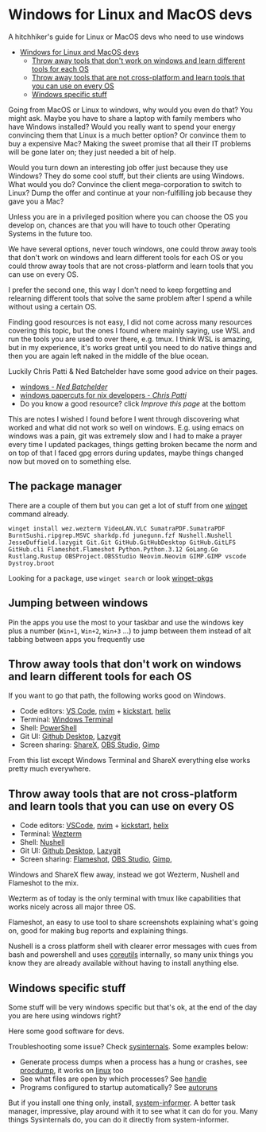 # Windows for Linux and MacOS devs

A hitchhiker's guide for Linux or MacOS devs who need to use windows

<!--toc:start-->
- [Windows for Linux and MacOS devs](#windows-for-linux-and-macos-devs)
  - [Throw away tools that don't work on windows and learn different tools for each OS](#throw-away-tools-that-dont-work-on-windows-and-learn-different-tools-for-each-os)
  - [Throw away tools that are not cross-platform and learn tools that you can use on every OS](#throw-away-tools-that-are-not-cross-platform-and-learn-tools-that-you-can-use-on-every-os)
  - [Windows specific stuff](#windows-specific-stuff)
<!--toc:end-->

Going from MacOS or Linux to windows, why would you even do that? You might
ask. Maybe you have to share a laptop with family members who have Windows
installed? Would you really want to spend your energy convincing them that
Linux is a much better option? Or convince them to buy a expensive Mac? Making
the sweet promise that all their IT problems will be gone later on; they just
needed a bit of help.

Would you turn down an interesting job offer just because they use Windows?
They do some cool stuff, but their clients are using Windows. What would you do?
Convince the client mega-corporation to switch to Linux? Dump the offer and
continue at your non-fulfilling job because they gave you a Mac?

Unless you are in a privileged position where you can choose the OS you develop
on, chances are that you will have to touch other Operating Systems in the
future too.

We have several options, never touch windows, one could throw away tools that
don't work on windows and learn different tools for each OS or you could throw
away tools that are not cross-platform and learn tools that you can use on
every OS.

I prefer the second one, this way I don't need to keep forgetting and
relearning different tools that solve the same problem after I spend a while
without using a certain OS.

Finding good resources is not easy, I did not come across many resources
covering this topic, but the ones I found where mainly saying, use WSL and run
the tools you are used to over there, e.g. tmux.
I think WSL is amazing, but in my experience, it's works great until you need
to do native things and then you are again left naked in the middle of the blue
ocean.

Luckily Chris Patti & Ned Batchelder have some good advice on their pages.

- [windows - _Ned Batchelder_](https://nedbatchelder.com/blog/tag/windows.html)
- [windows papercuts for nix developers - _Chris Patti_](https://www.feoh.org/posts/windows-papercuts-for-nix-developers)
- Do you know a good resource? click _Improve this page_ at the bottom

This are notes I wished I found before I went through discovering what worked
and what did not work so well on windows. E.g. using emacs on windows was a
pain, git was extremely slow and I had to make a prayer every time I updated
packages, things getting broken became the norm and on top of that I faced gpg
errors during updates, maybe things changed now but moved on to something else.

## The package manager

There are a couple of them but you can get a lot of stuff from one
[winget](https://learn.microsoft.com/en-us/windows/package-manager/winget/#install-winget)
command already.

    winget install wez.wezterm VideoLAN.VLC SumatraPDF.SumatraPDF BurntSushi.ripgrep.MSVC sharkdp.fd junegunn.fzf Nushell.Nushell JesseDuffield.lazygit Git.Git GitHub.GitHubDesktop GitHub.GitLFS GitHub.cli Flameshot.Flameshot Python.Python.3.12 GoLang.Go Rustlang.Rustup OBSProject.OBSStudio Neovim.Neovim GIMP.GIMP vscode Dystroy.broot

Looking for a package, use `winget search` or look [winget-pkgs](https://github.com/microsoft/winget-pkgs)

## Jumping between windows

Pin the apps you use the most to your taskbar and use the windows key plus a
number (`Win+1`, `Win+2`, `Win+3` ...) to jump between them instead of alt
tabbing between apps you frequently use

## Throw away tools that don't work on windows and learn different tools for each OS

If you want to go that path, the following works good on Windows.

- Code editors: [VS Code](https://github.com/microsoft/vscode),
[nvim](https://github.com/neovim/neovim) +
[kickstart](https://github.com/nvim-lua/kickstart.nvim),
[helix](https://helix-editor.com)
- Terminal: [Windows Terminal](https://github.com/microsoft/terminal)
- Shell: [PowerShell](https://learn.microsoft.com/en-us/powershell/)
- Git UI: [Github Desktop](https://github.com/desktop/desktop),
[Lazygit](https://github.com/jesseduffield/lazygit)
- Screen sharing: [ShareX](https://getsharex.com),
[OBS Studio](https://obsproject.com), [Gimp](https://www.gimp.org)

From this list except Windows Terminal and ShareX everything else works pretty
much everywhere.

## Throw away tools that are not cross-platform and learn tools that you can use on every OS

- Code editors: [VSCode](https://github.com/microsoft/vscode),
[nvim](https://github.com/neovim/neovim) +
[kickstart](https://github.com/nvim-lua/kickstart.nvim),
[helix](https://helix-editor.com)
- Terminal: [Wezterm](https://github.com/wez/wezterm/)
- Shell: [Nushell](https://www.nushell.sh/)
- Git UI: [Github Desktop](https://github.com/desktop/desktop),
[Lazygit](https://github.com/jesseduffield/lazygit)
- Screen sharing: [Flameshot](https://flameshot.org),
[OBS Studio](https://obsproject.com), [Gimp](https://www.gimp.org),

Windows and ShareX flew away, instead we got Wezterm, Nushell and Flameshot to
the mix.

Wezterm as of today is the only terminal with tmux like capabilities that works
nicely across all major three OS.

Flameshot, an easy to use tool to share screenshots explaining what's
going on, good for making bug reports and explaining things.

Nushell is a cross platform shell with clearer error messages with cues from
bash and powershell and uses [coreutils](https://github.com/uutils/coreutils)
internally, so many unix things you know they are already available without
having to install anything else.

## Windows specific stuff

Some stuff will be very windows specific but that's ok, at the end of the day
you are here using windows right?

Here some good software for devs.

Troubleshooting some issue? Check [sysinternals](https://learn.microsoft.com/en-us/sysinternals).
Some examples below:

- Generate process dumps when a process has a hung or crashes, see
[procdump](https://learn.microsoft.com/en-us/sysinternals/downloads/procdump),
it works on [linux](https://github.com/Sysinternals/ProcDump-for-Linux) too
- See what files are open by which processes? See
[handle](https://learn.microsoft.com/en-us/sysinternals/downloads/handle)
- Programs configured to startup automatically? See
[autoruns](https://learn.microsoft.com/en-us/sysinternals/downloads/autoruns)

But if you install one thing only, install,
[system-informer](https://github.com/winsiderss/systeminformer).
A better task manager, impressive, play around with it to see what it can do
for you. Many things Sysinternals do, you can do it directly from
system-informer.
